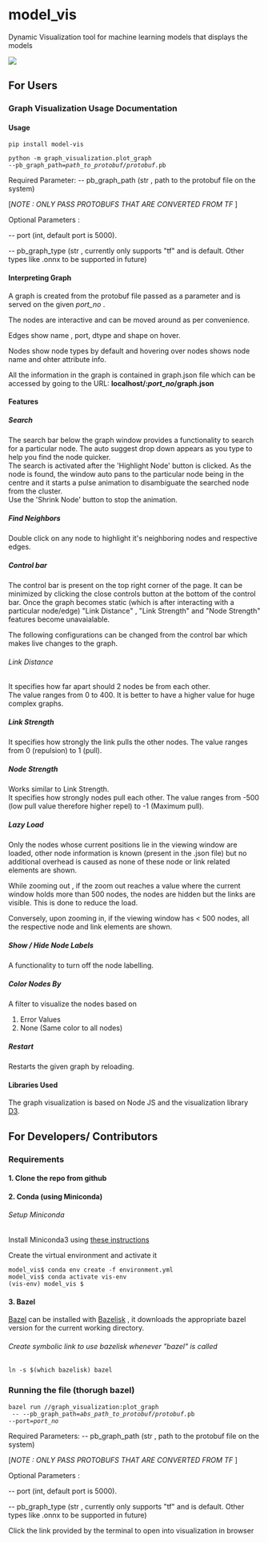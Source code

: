 # model_vis

Dynamic Visualization tool for machine learning models that displays the models

![](demo_gif.gif)

## For Users
### Graph Visualization Usage Documentation

#### Usage
`pip install model-vis`<br/>

`python -m graph_visualization.plot_graph`<br/>`--pb_graph_path=`_`path_to_protobuf/protobuf.`_`pb`


Required Parameter:
-- pb_graph_path (str , path to the protobuf file on the system)

[_NOTE : ONLY PASS PROTOBUFS THAT ARE CONVERTED FROM TF_ ]

Optional Parameters :

-- port (int, default port is 5000).

-- pb_graph_type (str , currently only supports "tf" and is default. Other types like .onnx to be supported in future)

#### Interpreting Graph

A graph is created from the protobuf file passed as a parameter and is served on the given _port_no_ .

The nodes are interactive and can be moved around as per convenience.

Edges show name , port, dtype and shape on hover.

Nodes show node types by default and hovering over nodes shows node name and ohter attribute info.

All the information in the graph is contained in graph.json file which can be accessed by going to the URL: **localhost/:_port_no_/graph.json**


#### Features

##### Search

The search bar below the graph window provides a functionality to search for a particular node. The auto suggest drop down appears as you type to help you find the node quicker.  
The search is activated after the 'Highlight Node' button is clicked.
As the node is found, the window auto pans to the particular node being in the centre and it starts a pulse animation to disambiguate the searched node from the cluster.  
Use the 'Shrink Node' button to stop the animation.

##### Find Neighbors

Double click on any node to highlight it's neighboring nodes and respective edges.


##### Control bar

The control bar is present on the top right corner of the page. It can be minimized by clicking the close controls button at the bottom of the control bar. Once the graph becomes static (which is after interacting with a particular node/edge) "Link Distance" , "Link Strength" and "Node Strength" features become unavaialable.

The following configurations can be changed from the control bar which makes live changes to the graph.

###### Link Distance

It specifies how far apart should 2 nodes be from each other.  
The value ranges from 0 to 400. It is better to have a higher value for huge complex graphs.

##### Link Strength

It specifies how strongly the link pulls the other nodes. The value ranges from 0 (repulsion) to 1 (pull).

##### Node Strength

Works similar to Link Strength.  
It specifies how strongly nodes pull each other. The value ranges from -500 (low pull value therefore higher repel) to -1 (Maximum pull).

##### Lazy Load

Only the nodes whose current positions lie in the viewing window are loaded, other node information is known (present in the .json file) but no additional overhead is caused as none of these node or link related elements are shown.

While zooming out , if the zoom out reaches a value where the current window holds more than 500 nodes, the nodes are hidden but the links are visible. This is done to reduce the load.

Conversely, upon zooming in, if the viewing window has < 500 nodes, all the respective node and link elements are shown.

##### Show / Hide Node Labels

A functionality to turn off the node labelling.

##### Color Nodes By

A filter to visualize the nodes based on

1. Error Values
2. None (Same color to all nodes)

##### Restart

Restarts the given graph by reloading.

#### Libraries Used

The graph visualization is based on Node JS and the visualization library [D3](https://d3js.org).

## For Developers/ Contributors

### Requirements

#### 1. Clone the repo from github

#### 2. Conda (using Miniconda)

###### Setup Miniconda

Install Miniconda3 using [these instructions](https://conda.io/projects/conda/en/latest/user-guide/install/linux.html)

Create the virtual environment and activate it

```
model_vis$ conda env create -f environment.yml
model_vis$ conda activate vis-env
(vis-env) model_vis $
```

#### 3. Bazel
[Bazel](https://www.bazel.build) can be installed with [Bazelisk](https://docs.bazel.build/versions/master/install-bazelisk.html) , it downloads the appropriate bazel version for the current working directory.

###### Create symbolic link to use bazelisk whenever "bazel" is called
```ln -s $(which bazelisk) bazel```

### Running the file (thorugh bazel)
`bazel run //graph_visualization:plot_graph`<br/>` -- --pb_graph_path=`_`abs_path_to_protobuf/protobuf.`_`pb`<br/>`--port=`_`port_no`<br/>_

Required Parameters:
-- pb_graph_path (str , path to the protobuf file on the system)

[_NOTE : ONLY PASS PROTOBUFS THAT ARE CONVERTED FROM TF_ ]

Optional Parameters :

-- port (int, default port is 5000).

-- pb_graph_type (str , currently only supports "tf" and is default. Other types like .onnx to be supported in future)

Click the link provided by the terminal to open into visualization in browser